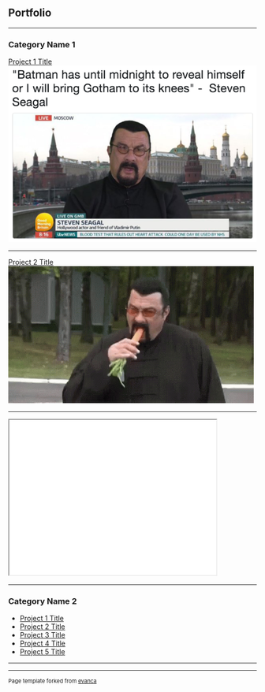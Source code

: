 ## Portfolio

---

### Category Name 1 

[Project 1 Title](/sample_page)
<img src="/images/140.png?=raw"/>

---
[Project 2 Title](/pdf/sample_presentation.pdf)
<img src="/images/seagal-steven-seagal.gif"/>

---
<iframe width="420" height="315"
src="(https://www.youtube.com/watch?v=Cllle4Kyqoo)">
</iframe>

---

### Category Name 2

- [Project 1 Title](http://example.com/)
- [Project 2 Title](http://example.com/)
- [Project 3 Title](http://example.com/)
- [Project 4 Title](http://example.com/)
- [Project 5 Title](http://example.com/)

---




---
<p style="font-size:11px">Page template forked from <a href="https://github.com/evanca/quick-portfolio">evanca</a></p>
<!-- Remove above link if you don't want to attibute -->
